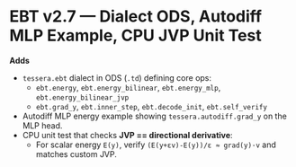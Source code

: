 <!-- MERGE_START -->
# EBT v2.7 — Dialect ODS, Autodiff MLP Example, CPU JVP Unit Test

**Adds**
- `tessera.ebt` dialect in ODS (`.td`) defining core ops:
  - `ebt.energy`, `ebt.energy_bilinear`, `ebt.energy_mlp`, `ebt.energy_bilinear_jvp`
  - `ebt.grad_y`, `ebt.inner_step`, `ebt.decode_init`, `ebt.self_verify`
- Autodiff MLP energy example showing `tessera.autodiff.grad_y` on the MLP head.
- CPU unit test that checks **JVP == directional derivative**:
  - For scalar energy `E(y)`, verify `(E(y+εv)-E(y))/ε ≈ grad(y)·v` and matches custom JVP.
<!-- MERGE_END -->
